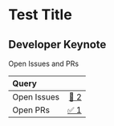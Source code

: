 # Test Title

## Developer Keynote

Open Issues and PRs

| Query |  |
|:------|-:|
| Open Issues | [🔴 2](https://github.com/SAP-samples/teched2020-developer-keynote/issues?q=is%3Aissue%20is%3Aopen) |
| Open PRs | [✅ 1](https://github.com/SAP-samples/teched2020-developer-keynote/issues?q=is%3Apr%20is%3Aopen) |
